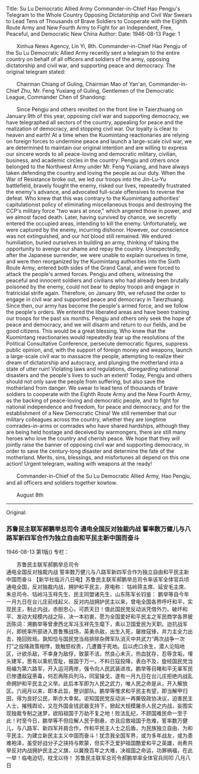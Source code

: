 Title: Su Lu Democratic Allied Army Commander-in-Chief Hao Pengju's Telegram to the Whole Country Opposing Dictatorship and Civil War Swears to Lead Tens of Thousands of Brave Soldiers to Cooperate with the Eighth Route Army and New Fourth Army to Fight for an Independent, Free, Peaceful, and Democratic New China
Author: 
Date: 1946-08-13
Page: 1

　　Xinhua News Agency, Lin Yi, 8th. Commander-in-Chief Hao Pengju of the Su Lu Democratic Allied Army recently sent a telegram to the entire country on behalf of all officers and soldiers of the army, opposing dictatorship and civil war, and supporting peace and democracy. The original telegram stated:

　　Chairman Chiang of Guling, Chairman Mao of Yan'an, Commander-in-Chief Zhu, Mr. Feng Yuxiang of Guling, Gentlemen of the Democratic League, Commander Chen of Shandong:

　　Since Pengju and others revolted on the front line in Taierzhuang on January 9th of this year, opposing civil war and supporting democracy, we have telegraphed all sectors of the country, appealing for peace and the realization of democracy, and stopping civil war. Our loyalty is clear to heaven and earth! At a time when the Kuomintang reactionaries are relying on foreign forces to undermine peace and launch a large-scale civil war, we are determined to maintain our original intention and are willing to express our sincere words to all peace-loving and democratic military, civilian, business, and academic circles in the country: Pengju and others once belonged to the Northwest Army under Mr. Feng Yuxiang, and have always taken defending the country and loving the people as our duty. When the War of Resistance broke out, we led our troops into the Jin-Lu-Yu battlefield, bravely fought the enemy, risked our lives, repeatedly frustrated the enemy's advance, and advocated full-scale offensives to reverse the defeat. Who knew that this was contrary to the Kuomintang authorities' capitulationist policy of eliminating miscellaneous troops and destroying the CCP's military force "two wars at once," which angered those in power, and we almost faced death. Later, having survived by chance, we secretly entered the occupied areas, intending to kill the enemy. Unfortunately, we were captured by the enemy, incurring dishonor. However, our conscience was not extinguished, and our hot blood still remained. We endured humiliation, buried ourselves in building an army, thinking of taking the opportunity to avenge our shame and repay the country. Unexpectedly, after the Japanese surrender, we were unable to explain ourselves in time, and were then reorganized by the Kuomintang authorities into the Sixth Route Army, entered both sides of the Grand Canal, and were forced to attack the people's armed forces. Pengju and others, witnessing the peaceful and innocent soldiers and civilians who had already been brutally poisoned by the enemy, could not bear to deploy troops and engage in fratricidal strife again. Therefore, on January 9th, we refused the order to engage in civil war and supported peace and democracy in Taierzhuang. Since then, our army has become the people's armed force, and we follow the people's orders. We entered the liberated areas and have been training our troops for the past six months. Pengju and others only seek the hope of peace and democracy, and we will disarm and return to our fields, and be good citizens. This would be a great blessing. Who knew that the Kuomintang reactionaries would repeatedly tear up the resolutions of the Political Consultative Conference, persecute democratic figures, suppress public opinion, and, with the support of foreign money and weapons, launch a large-scale civil war to massacre the people, attempting to realize their dream of dictatorship and autocracy, and plunging the motherland into a state of utter ruin! Violating laws and regulations, disregarding national disasters and the people's lives to such an extent! Today, Pengju and others should not only save the people from suffering, but also save the motherland from danger. We swear to lead tens of thousands of brave soldiers to cooperate with the Eighth Route Army and the New Fourth Army, as the backing of peace-loving and democratic people, and to fight for national independence and freedom, for peace and democracy, and for the establishment of a New Democratic China! We still remember that our military colleagues across the country, whether they are longtime comrades-in-arms or comrades who have shared hardships, although they are being held hostage and deceived by warmongers, there are still many heroes who love the country and cherish peace. We hope that they will jointly raise the banner of opposing civil war and supporting democracy, in order to save the century-long disaster and determine the fate of the motherland. Merits, sins, blessings, and misfortunes all depend on this one action! Urgent telegram, waiting with weapons at the ready!

　　Commander-in-Chief of the Su Lu Democratic Allied Army, Hao Pengju, and all officers and soldiers together kowtow.

　　August 8th



<hr /> 

Original: 


### 苏鲁民主联军郝鹏举总司令  通电全国反对独裁内战  誓率数万健儿与八路军新四军合作为独立自由和平民主新中国而奋斗

1946-08-13
第1版()
专栏：

　　苏鲁民主联军郝鹏举总司令  
    通电全国反对独裁内战
    誓率数万健儿与八路军新四军合作为独立自由和平民主新中国而奋斗
    【新华社临沂八日电】苏鲁民主联军郝鹏举总司令率该军全体官兵顷通电全国，反对独裁内战，拥护和平民主，原电称：
    牯岭蒋主席、延安毛主席、朱总司令、牯岭冯玉祥先生、民主同盟诸先生、山东陈军长钧鉴：
    鹏举等自今年一月九日在台儿庄前线起义、反对内战拥护民主以来，曾电全国各界呼吁和平，实现民主，制止内战，赤胆忠心，可质天日！值此国民党反动派凭借外力、破坏和平、发动大规模内战之际，决一本初衷，愿为全国爱好和平民主之军民商学各界披沥陈词：溯鹏举等曾隶西北军冯玉祥先生麾下，素以卫国爱民为天职。迨抗战军兴，即统率所部进入晋鲁豫战场，英勇杀敌，出生入死，屡挫寇锋，并力主全力出击，挽回败局。孰知恰与国民党当局排除杂牌军队消灭中共武力“两次战争一次打”之投降政策相悖，致触怒权贵，几遭置于死地。后以虎口余生，潜人沦陷地区，计欲杀敌，不幸身为敌俘，致蒙不洁。然良心未灭，热血犹存，忍辱含垢，埋头建军，思有以乘机雪耻，报国于万一。不料日寇投降，表白不及，旋经国民党当局编为第六路军，开入运河两岸，强令向人民武装进攻。鹏举等目睹和平无辜军民已惨遭敌寇荼毒，何忍再陈兵列马，同室操戈，遂有一月九日在台儿庄拒绝内战乱命拥护和平民主之义举。此后本军即为人民之武力，唯人民之命是从，开入解放区。六阅月以来，即本此旨，整训部队。鹏举等惟求和平民主有望，即当解甲归田，得为良好公民，斯亦大幸矣。讵知国民党反动派一再撕毁政协决议，迫害民主人士，摧残舆论，又在外国金钱武器支持下，掀起大规模屠杀人民之内战，妄图实现独裁专制之迷梦，欲陷祖国于万劫不复之地！败法乱纪，不顾国难民命一至于此！时至今日，鹏举等不但应解人民于倒悬，亦且应救祖国于危难，誓率数万健儿，与八路军、新四军并肩合作，作和平民主人士之后盾，为民族独立自由、为和平民主、为建立新民主主义中国而奋斗！犹念我全国军界，或为多年战友，或为患难袍泽，虽受好战分子之挟持与欺蒙，但实不乏爱护祖国酷爱和平之英雄，尚希共举反对内战拥护民主之义旗，以冀挽百年之大难，决祖国之命运，功罪祸福，在此一举！临电迫切，枕戈以待！
    苏鲁民主联军总司令郝鹏举率全体官兵同叩
    八月八日
